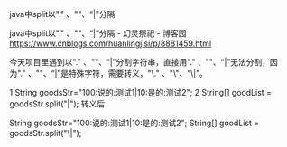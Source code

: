 

java中split以"." 、"\"、“|”分隔


java中split以"." 、"\"、“|”分隔 - 幻灵祭祀 - 博客园 https://www.cnblogs.com/huanlingjisi/p/8881459.html

今天项目里遇到以"." 、"\"、“|”分割字符串，直接用"." 、"\"、“|”无法分割，因为"." 、"\"、“|”是特殊字符，需要转义，"\\." 、"\\\"、“\\|”。

1 String goodsStr="100:说的:测试1|10:是的:测试2";
2 String[] goodList = goodsStr.split("|");
转义后

String goodsStr="100:说的:测试1|10:是的:测试2";
String[] goodList = goodsStr.split("\\|");